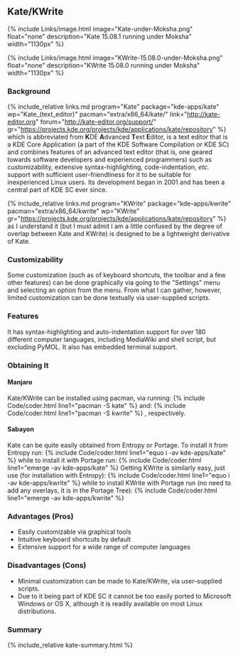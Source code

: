 ## Kate/KWrite
{% include Links/image.html image="Kate-under-Moksha.png" float="none" description="Kate 15.08.1 running under Moksha" width="1130px" %}

{% include Links/image.html image="KWrite-15.08.0-under-Moksha.png" float="none" description="KWrite 15.08.0 running under Moksha" width="1130px" %}

### Background
{% include_relative links.md program="Kate" package="kde-apps/kate" wp="Kate_(text_editor)" pacman="extra/x86_64/kate/" link="http://kate-editor.org" forum="http://kate-editor.org/support/" gr="https://projects.kde.org/projects/kde/applications/kate/repository" %} which is abbreviated from <b>K</b>DE <b>A</b>dvanced <b>T</b>ext <b>E</b>ditor, is a text editor that is a KDE Core Application (a part of the KDE Software Compilation or KDE SC) and combines features of an advanced text editor (that is, one geared towards software developers and experienced programmers) such as customizability, extensive syntax-highlighting, code-indentation, *etc.* support with sufficient user-friendliness for it to be suitable for inexperienced Linux users. Its development began in 2001 and has been a central part of KDE SC ever since.

{% include_relative links.md program="KWrite" package="kde-apps/kwrite" pacman="extra/x86_64/kwrite" wp="KWrite" gr="https://projects.kde.org/projects/kde/applications/kate/repository" %} as I understand it (but I must admit I am a little confused by the degree of overlap between Kate and KWrite) is designed to be a lightweight derivative of Kate.

### Customizability
Some customization (such as of keyboard shortcuts, the toolbar and a few other features) can be done graphically via going to the "Settings" menu and selecting an option from the menu. From what I can gather, however, limited customization can be done textually via user-supplied scripts.

### Features
It has syntax-highlighting and auto-indentation support for over 180 different computer languages, including MediaWiki and shell script, but excluding PyMOL. It also has embedded terminal support.

### Obtaining It
#### Manjaro
Kate/KWrite can be installed using pacman, via running:
{% include Code/coder.html line1="pacman -S kate" %}
and:
{% include Code/coder.html line1="pacman -S kwrite" %}
, respectively.

#### Sabayon
Kate can be quite easily obtained from Entropy or Portage. To install it from Entropy run:
{% include Code/coder.html line1="equo i -av kde-apps/kate" %}
while to install it with Portage run:
{% include Code/coder.html line1="emerge -av kde-apps/kate" %}
Getting KWrite is similarly easy, just use (for installation with Entropy):
{% include Code/coder.html line1="equo i -av kde-apps/kwrite" %}
while to install KWrite with Portage run (no need to add any overlays, it is in the Portage Tree):
{% include Code/coder.html line1="emerge -av kde-apps/kwrite" %}

### Advantages (Pros)
* Easily customizable via graphical tools
* Intuitive keyboard shortcuts by default
* Extensive support for a wide range of computer languages

### Disadvantages (Cons)
* Minimal customization can be made to Kate/KWrite, via user-supplied scripts.
* Due to it being part of KDE SC it cannot be too easily ported to Microsoft Windows or OS X, although it is readily available on most Linux distributions.

### Summary
{% include_relative kate-summary.html %}

